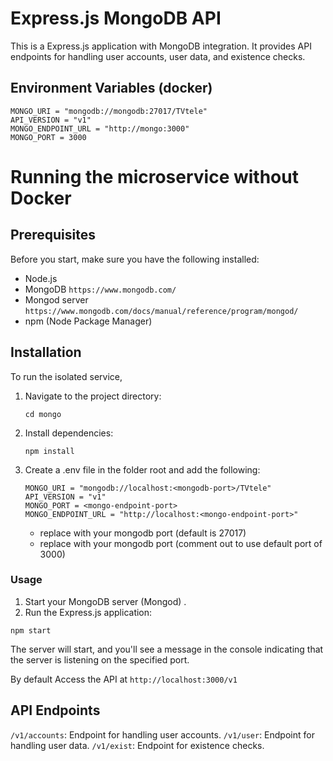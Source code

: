 # Express.js MongoDB API

This is a Express.js application with MongoDB integration. It provides API endpoints for handling user accounts, user data, and existence checks.

## Environment Variables (docker)

```
MONGO_URI = "mongodb://mongodb:27017/TVtele"
API_VERSION = "v1"
MONGO_ENDPOINT_URL = "http://mongo:3000"
MONGO_PORT = 3000
```

# Running the microservice without Docker

## Prerequisites

Before you start, make sure you have the following installed:

- Node.js
- MongoDB
  `https://www.mongodb.com/`
- Mongod server `https://www.mongodb.com/docs/manual/reference/program/mongod/`
- npm (Node Package Manager)

## Installation

To run the isolated service,

1. Navigate to the project directory:

   ```
   cd mongo
   ```

2. Install dependencies:

   ```
   npm install
   ```

3. Create a .env file in the folder root and add the following:

   ```
   MONGO_URI = "mongodb://localhost:<mongodb-port>/TVtele"
   API_VERSION = "v1"
   MONGO_PORT = <mongo-endpoint-port>
   MONGO_ENDPOINT_URL = "http://localhost:<mongo-endpoint-port>"
   ```

   - replace <mongodb-port> with your mongodb port (default is 27017)
   - replace <mongo-endpoint-port> with your mongodb port (comment out to use default port of 3000)

### Usage

1. Start your MongoDB server (Mongod) .
2. Run the Express.js application:

```
npm start
```

The server will start, and you'll see a message in the console indicating that the server is listening on the specified port.

By default Access the API at
`http://localhost:3000/v1`

## API Endpoints

`/v1/accounts`: Endpoint for handling user accounts.
`/v1/user`: Endpoint for handling user data.
`/v1/exist`: Endpoint for existence checks.
